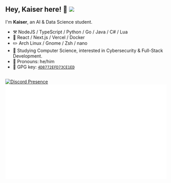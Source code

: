 <!--

Thank you if you like this profile README!

BUT, please DO NOT copy this and create your profile based on it.

You can use it as a reference, and copy a part of it, but DO NOT copy
all of this and create your profile based on it.

It is very common that you forget to change some information and leave
mine in your profile. This has happened too many times.

And, this profile README is auto-updated by GitHub Actions, you can read
[the official documentation](https://docs.github.com/actions) to learn
how to use it.

Only when you know what you are copying should you paste it. So, again,
please DO NOT copy this and create your profile based on it.

What's more, you can find other awesome profile READMEs at
https://github.com/abhisheknaiidu/awesome-github-profile-readme. There
could be a profile README that fits you better than this one.

Wish you a good-looking profile README!

                                   —— ouuan (https://github.com/ouuan)

-->

## Hey, Kaiser here! :wave: ![](https://komarev.com/ghpvc/?username=kaiserbloo&color=orange)

I'm **Kaiser**, an AI & Data Science student.

-   :hammer_and_pick: NodeJS / TypeScript / Python / Go / Java / C# / Lua
-   🚧 React / Next.js / Vercel / Docker
-   :pencil2: Arch Linux / Gnome / Zsh / nano
-   :seedling: Studying Computer Science, interested in Cybersecurity & Full-Stack Development.
-   :man: Pronouns: he/him
-   :key: GPG key: [`4D8772EFD73CE1ED`](https://github.com/KaiserBloo.gpg)

##

[![Discord Presence](https://lanyard-profile-readme.vercel.app/api/103510031302938624
                            )](https://discord.com/users/103510031302938624) ![](https://github.com/KaiserBloo/GithubStats/blob/master/generated/overview.svg)
